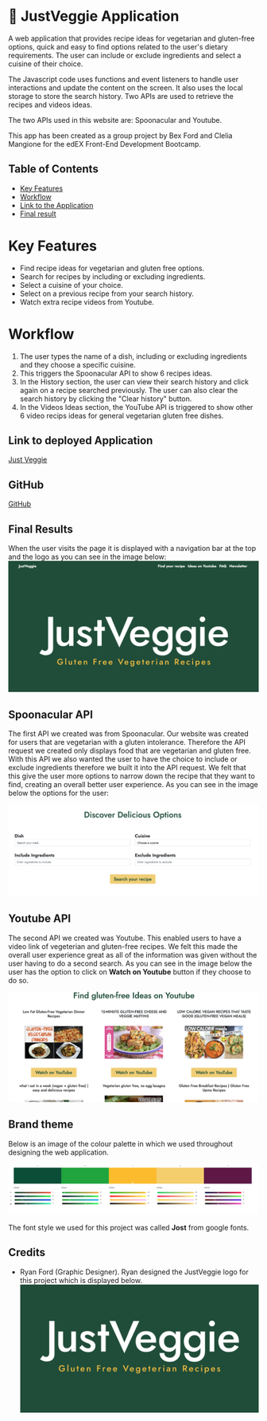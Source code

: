 # 🥬 JustVeggie Application

A web application that provides recipe ideas for vegetarian and gluten-free options, quick and easy to find options related to the user's dietary requirements. The user can include or exclude ingredients and select a cuisine of their choice. 

The Javascript code uses functions and event listeners to handle user interactions and update the content on the screen. It also uses the local storage to store the search history. Two APIs are used to retrieve the recipes and videos ideas. 

The two APIs used in this website are: Spoonacular and Youtube. 

This app has been created as a group project by Bex Ford and Clelia Mangione for the edEX Front-End Development Bootcamp. 

## Table of Contents

- [Key Features](#key-features)
- [Workflow](#workflow)
- [Link to the Application](#link-to-deployed-application)
- [Final result](#final-results)

# Key Features

- Find recipe ideas for vegetarian and gluten free options.
- Search for recipes by including or excluding ingredients.
- Select a cuisine of your choice.
- Select on a previous recipe from your search history. 
- Watch extra recipe videos from Youtube.

# Workflow

1. The user types the name of a dish, including or excluding ingredients and they choose a specific cuisine. 
2. This triggers the Spoonacular API to show 6 recipes ideas. 
3. In the History section, the user can view their search history and click again on a recipe searched previously. The user can also clear the search history by clicking the "Clear history" button.
4. In the Videos Ideas section, the YouTube API is triggered to show other 6 video recips ideas for general vegetarian gluten free dishes.

## Link to deployed Application

[Just Veggie](https://bex-ford.github.io/project-1/)

## GitHub 
[GitHub](https://github.com/bex-ford/project-1)

## Final Results

When the user visits the page it is displayed with a navigation bar at the top and the logo as you can see in the image below:
![Website](assets/Website.png)

## Spoonacular API 

The first API we created was from Spoonacular. Our website was created for users that are vegetarian with a gluten intolerance. Therefore the API request we created only displays food that are vegetarian and gluten free. With this API we also wanted the user to have the choice to include or exclude ingredients therefore we built it into the API request. We felt that this give the user more options to narrow down the recipe that they want to find, creating an overall better user experience. As you can see in the image below the options for the user: 

![Spoonacular API](assets/spoonacularAPI.png)

## Youtube API 

The second API we created was Youtube. This enabled users to have a video link of vegeterian and gluten-free recipes. We felt this made the overall user experience great as all of the information was given without the user having to do a second search. As you can see in the image below the user has the option to click on **Watch on Youtube** button if they choose to do so. 

![Youtube API](assets/youtubeAPI.png)

## Brand theme
Below is an image of the colour palette in which we used throughout designing the web application. 

![colour theme](assets/JVcolour.png)

The font style we used for this project was called **Jost** from google fonts.


## Credits 

- Ryan Ford (Graphic Designer). Ryan designed the JustVeggie logo for this project which is displayed below. 
![JustVeggie Logo](assets/justveggie.png)

